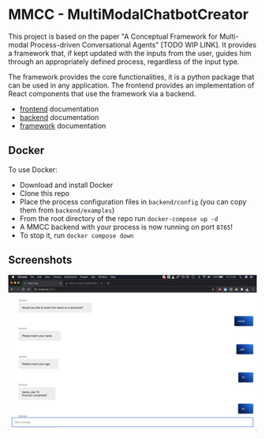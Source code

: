 # MMCC - MultiModalChatbotCreator

This project is based on the paper "A Conceptual Framework for Multi-modal Process-driven Conversational
Agents" [TODO WIP LINK]. It provides a framework that, if kept updated with the inputs from the user,
guides him through an appropriately defined process, regardless of the input type.

The framework provides the core functionalities, it is a python package that can be used in any application.
The frontend provides an implementation of React components that use the framework via a backend.

* [frontend](frontend/src/react-mmcc/README.md) documentation
* [backend](backend/README.md) documentation
* [framework](framework/README.md) documentation

## Docker

To use Docker:

* Download and install Docker
* Clone this repo
* Place the process configuration files in `backend/config` (you can copy them from `backend/examples`)
* From the root directory of the repo run `docker-compose up -d`
* A MMCC backend with your process is now running on port `8765`!
* To stop it, run `docker compose down`

## Screenshots

![Example Name Nickname](backend/examples/name_nickname/name_nickname_screenshot.png)

